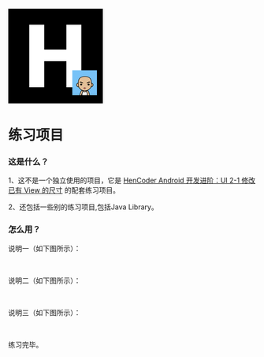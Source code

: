 ![](images/icon.png)

练习项目
===

### 这是什么？

1、这不是一个独立使用的项目，它是 [HenCoder Android 开发进阶：UI 2-1 修改已有 View 的尺寸](http://hencoder.com/ui-2-1) 的配套练习项目。

2、还包括一些别的练习项目,包括Java Library。

### 怎么用？

说明一（如下图所示）：

![]()

说明二（如下图所示）：

![]()

说明三（如下图所示）：

![]()

练习完毕。
